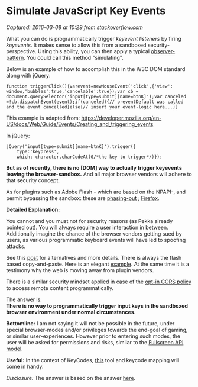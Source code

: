 # Simulate JavaScript Key Events

_Captured: 2016-03-08 at 10:29 from [stackoverflow.com](http://stackoverflow.com/questions/596481/simulate-javascript-key-events)_

What you can do is programmatically trigger _keyevent listeners_ by firing _keyevents_. It makes sense to allow this from a sandboxed security-perspective. Using this ability, you can then apply a typical [observer-pattern](http://en.wikipedia.org/wiki/Observer_pattern). You could call this method "simulating".

Below is an example of how to accomplish this in the W3C DOM standard along with jQuery:
    
    
    function triggerClick(){varevent=newMouseEvent('click',{'view': window,'bubbles':true,'cancelable':true});var cb = document.querySelector('input[type=submit][name=btnK]');var canceled =!cb.dispatchEvent(event);if(canceled){// preventDefault was called and the event cancelled}else{// insert your event-logic here...}}

This example is adapted from: <https://developer.mozilla.org/en-US/docs/Web/Guide/Events/Creating_and_triggering_events>

In jQuery:
    
    
    jQuery('input[type=submit][name=btnK]').trigger({
        type:'keypress',
        which: character.charCodeAt(0/*the key to trigger*/)});

**But as of recently, there is no [DOM] way to actually trigger keyevents leaving the browser-sandbox.** And all major browser vendors will adhere to that security concept.

As for plugins such as Adobe Flash - which are based on the NPAPI-, and permit bypassing the sandbox: these are [phasing-out](http://blog.chromium.org/2013/09/saying-goodbye-to-our-old-friend-npapi.html) ; [Firefox](http://blog.mozilla.org/futurereleases/2013/09/24/plugin-activation-in-firefox/).

**Detailed Explanation:**

You cannot and you must not for security reasons (as Pekka already pointed out). You will always require a user interaction in between. Additionally imagine the chance of the browser vendors getting sued by users, as various programmatic keyboard events will have led to spoofing attacks.

See this [post](http://goo.gl/ghyhA0) for alternatives and more details. There is always the flash based copy-and-paste. Here is an elegant [example](http://www.colorzilla.com/gradient-editor/). At the same time it is a testimony why the web is moving away from plugin vendors.

There is a similar security mindset applied in case of the [opt-in CORS policy](http://goo.gl/JiYNEE) to access remote content programmatically.

The answer is:  
**There is no way to programmatically trigger input keys in the sandboxed browser environment under normal circumstances**.

**Bottomline:** I am not saying it will not be possible in the future, under special browser-modes and/or privileges towards the end-goal of gaming, or similar user-experiences. However prior to entering such modes, the user will be asked for permissions and risks, similar to the [Fullscreen API model](https://www.google.at/search?client=opera&q=w3c%20fullscreen%20api%20permission).

**Useful:** In the context of KeyCodes, [this](http://www.lsauer.com/2011/08/javascript-keymap-keycodes-in-json.html) tool and keycode mapping will come in handy.

_Disclosure:_ The answer is based on the answer [here](http://stackoverflow.com/questions/8668192/programmatically-triggering-ctrls/19882728#19882728).

